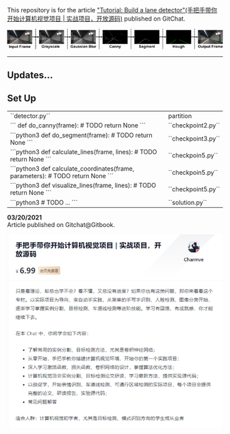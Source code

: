 This repository is for the article ["Tutorial: Build a lane detector"(手把手带你开始计算机视觉项目 | 实战项目，开放源码)](https://gitbook.cn/gitchat/activity/5fddbca4201c01667e62c3c4) published on GitChat.



<div align="center">
    <img src="lane_detection.png" alt="lane_detection pipeline">
</div>


---

## Updates...

## Set Up
<table>
    <tr>
        <td>
            ``detector.py``
        </td>
        <td>
            partition
        </td>
    </tr>
    <tr>
        <td>
        ```
        def do_canny(frame):
            # TODO
            return None
        ```
        </td>
        <td>
            ``checkpoint2.py``
        </td>
    </tr>
    <tr>
        <td>
            ```python3
            def do_segment(frame):
                # TODO
                return None
            ```
        </td>
        <td>
            ``checkpoint3.py``
        </td>
    </tr>
     <tr>
        <td>
            ```python3
            def calculate_lines(frame, lines):
                # TODO
                return None
            ```
        </td>
        <td>
            ``checkpoin5.py``
        </td>
    </tr>
    <tr>
        <td>
            ```python3
            def calculate_coordinates(frame, parameters):
                # TODO
                return None
            ```
        </td>
        <td>
           ``checkpoin5.py``
        </td>
    </tr>
    <tr>
        <td>
            ```python3
            def visualize_lines(frame, lines):
                # TODO
                return None
            ```
        </td>
        <td>
            ``checkpoint5.py``
        </td>
    </tr>
    <tr>
        <td>
            ```python3
                # TODO
                ...
            ```
        </td>
        <td>
            ``solution.py``
        </td>
    </tr>
</table>


**03/20/2021**</br>
Article published on Gitchat@Gitbook.

<div align="center">
    <img src="profile.png" alt="gitchat profile">
</div>

